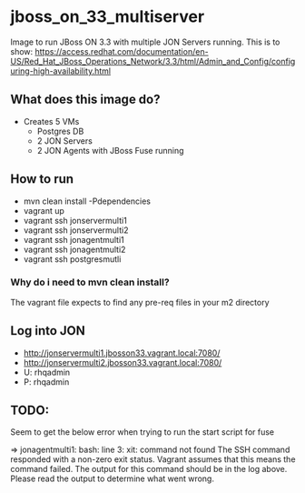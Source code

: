 # jboss_on_33_multiserver
Image to run JBoss ON 3.3 with multiple JON Servers running. This is to show: https://access.redhat.com/documentation/en-US/Red_Hat_JBoss_Operations_Network/3.3/html/Admin_and_Config/configuring-high-availability.html

## What does this image do?
- Creates 5 VMs
  - Postgres DB
  - 2 JON Servers
  - 2 JON Agents with JBoss Fuse running

## How to run
- mvn clean install -Pdependencies
- vagrant up
- vagrant ssh jonservermulti1
- vagrant ssh jonservermulti2
- vagrant ssh jonagentmulti1
- vagrant ssh jonagentmulti2
- vagrant ssh postgresmutli

### Why do i need to mvn clean install?
The vagrant file expects to find any pre-req files in your m2 directory

## Log into JON
- http://jonservermulti1.jbosson33.vagrant.local:7080/
- http://jonservermulti2.jbosson33.vagrant.local:7080/
- U: rhqadmin
- P: rhqadmin


## TODO:
Seem to get the below error when trying to run the start script for fuse

=> jonagentmulti1: bash: line 3: xit: command not found
The SSH command responded with a non-zero exit status. Vagrant
assumes that this means the command failed. The output for this command
should be in the log above. Please read the output to determine what
went wrong.

